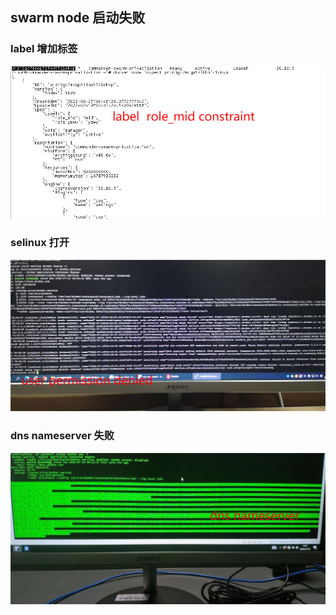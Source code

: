 ## swarm node  启动失败

###  label 增加标签

![图片](./images/docker_swarm_label.png)

### selinux 打开

![图片](./images/docker_swarm_selinux.jpg)

### dns nameserver 失败

![图片](./images/docker_swarm_nameserver.jpg)
